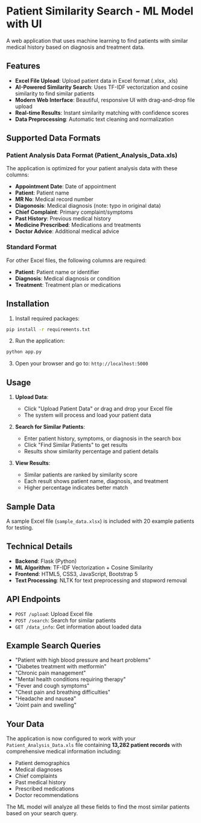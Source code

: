 # Patient Similarity Search - ML Model with UI

A web application that uses machine learning to find patients with similar medical history based on diagnosis and treatment data.

## Features

- **Excel File Upload**: Upload patient data in Excel format (.xlsx, .xls)
- **AI-Powered Similarity Search**: Uses TF-IDF vectorization and cosine similarity to find similar patients
- **Modern Web Interface**: Beautiful, responsive UI with drag-and-drop file upload
- **Real-time Results**: Instant similarity matching with confidence scores
- **Data Preprocessing**: Automatic text cleaning and normalization

## Supported Data Formats

### Patient Analysis Data Format (Patient_Analysis_Data.xls)
The application is optimized for your patient analysis data with these columns:
- **Appointment Date**: Date of appointment
- **Patient**: Patient name
- **MR No**: Medical record number
- **Diagonosis**: Medical diagnosis (note: typo in original data)
- **Chief Complaint**: Primary complaint/symptoms
- **Past History**: Previous medical history
- **Medicine Prescribed**: Medications and treatments
- **Doctor Advice**: Additional medical advice

### Standard Format
For other Excel files, the following columns are required:
- **Patient**: Patient name or identifier
- **Diagnosis**: Medical diagnosis or condition
- **Treatment**: Treatment plan or medications

## Installation

1. Install required packages:
```bash
pip install -r requirements.txt
```

2. Run the application:
```bash
python app.py
```

3. Open your browser and go to: `http://localhost:5000`

## Usage

1. **Upload Data**: 
   - Click "Upload Patient Data" or drag and drop your Excel file
   - The system will process and load your patient data

2. **Search for Similar Patients**:
   - Enter patient history, symptoms, or diagnosis in the search box
   - Click "Find Similar Patients" to get results
   - Results show similarity percentage and patient details

3. **View Results**:
   - Similar patients are ranked by similarity score
   - Each result shows patient name, diagnosis, and treatment
   - Higher percentage indicates better match

## Sample Data

A sample Excel file (`sample_data.xlsx`) is included with 20 example patients for testing.

## Technical Details

- **Backend**: Flask (Python)
- **ML Algorithm**: TF-IDF Vectorization + Cosine Similarity
- **Frontend**: HTML5, CSS3, JavaScript, Bootstrap 5
- **Text Processing**: NLTK for text preprocessing and stopword removal

## API Endpoints

- `POST /upload`: Upload Excel file
- `POST /search`: Search for similar patients
- `GET /data_info`: Get information about loaded data

## Example Search Queries

- "Patient with high blood pressure and heart problems"
- "Diabetes treatment with metformin"
- "Chronic pain management"
- "Mental health conditions requiring therapy"
- "Fever and cough symptoms"
- "Chest pain and breathing difficulties"
- "Headache and nausea"
- "Joint pain and swelling"

## Your Data

The application is now configured to work with your `Patient_Analysis_Data.xls` file containing **13,282 patient records** with comprehensive medical information including:
- Patient demographics
- Medical diagnoses
- Chief complaints
- Past medical history
- Prescribed medications
- Doctor recommendations

The ML model will analyze all these fields to find the most similar patients based on your search query.
